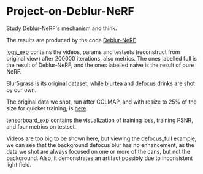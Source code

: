 # Project-on-Deblur-NeRF
Study Deblur-NeRF's mechanism and think.

The results are produced by the code [Deblur-NeRF](https://github.com/limacv/Deblur-NeRF)

[logs_exp](https://github.com/get-through/Project-on-Deblur-NeRF/tree/main/logs_exp) contains the videos, params and testsets (reconstruct from original view) after 200000 iterations, also metrics. The ones labelled full is the result of Deblur-NeRF, and the ones labelled naive is the result of pure NeRF.

Blur5grass is its original dataset, while blurtea and defocus drinks are shot by our own.

The original data we shot, run after COLMAP, and with resize to 25% of the size for quicker training, is [here]()

[tensorboard_exp](https://github.com/get-through/Project-on-Deblur-NeRF/tree/main/tensorborad_exp) contains the visualization of training loss, training PSNR, and four metrics on testset.

Videos are too big to be shown here, but viewing the defocus_full example, we can see that the background defocus blur has no enhancement, as the data we shot are always focused on one or more of the cans, but not the background. Also, it demonstrates an artifact possibly due to inconsistent light field.
